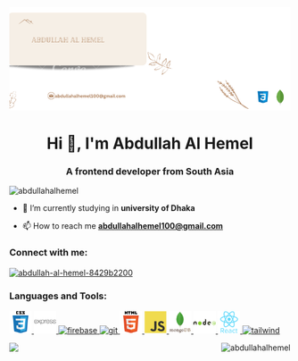 ![logo](https://github.com/AbdullahAlHemel/AbdullahAlHemel/blob/main/ABdullah%20Al%20Hemel.png)
<h1 align="center">Hi 👋, I'm Abdullah Al Hemel</h1>
<h3 align="center">A frontend developer from South Asia</h3>

<p align="left"> <img src="https://komarev.com/ghpvc/?username=abdullahalhemel&label=Profile%20views&color=0e75b6&style=flat" alt="abdullahalhemel" /> </p>

- 🌱 I’m currently studying in **university of Dhaka**

- 📫 How to reach me **abdullahalhemel100@gmail.com**

<h3 align="left">Connect with me:</h3>
<p align="left">
<a href="https://linkedin.com/in/abdullah-al-hemel-8429b2200" target="blank"><img align="center" src="https://raw.githubusercontent.com/rahuldkjain/github-profile-readme-generator/master/src/images/icons/Social/linked-in-alt.svg" alt="abdullah-al-hemel-8429b2200" height="30" width="40" /></a>
</p>

<h3 align="left">Languages and Tools:</h3>
<p align="left"> <a href="https://www.w3schools.com/css/" target="_blank" rel="noreferrer"> <img src="https://raw.githubusercontent.com/devicons/devicon/master/icons/css3/css3-original-wordmark.svg" alt="css3" width="40" height="40"/> </a> <a href="https://expressjs.com" target="_blank" rel="noreferrer"> <img src="https://raw.githubusercontent.com/devicons/devicon/master/icons/express/express-original-wordmark.svg" alt="express" width="40" height="40"/> </a> <a href="https://firebase.google.com/" target="_blank" rel="noreferrer"> <img src="https://www.vectorlogo.zone/logos/firebase/firebase-icon.svg" alt="firebase" width="40" height="40"/> </a> <a href="https://git-scm.com/" target="_blank" rel="noreferrer"> <img src="https://www.vectorlogo.zone/logos/git-scm/git-scm-icon.svg" alt="git" width="40" height="40"/> </a> <a href="https://www.w3.org/html/" target="_blank" rel="noreferrer"> <img src="https://raw.githubusercontent.com/devicons/devicon/master/icons/html5/html5-original-wordmark.svg" alt="html5" width="40" height="40"/> </a> <a href="https://developer.mozilla.org/en-US/docs/Web/JavaScript" target="_blank" rel="noreferrer"> <img src="https://raw.githubusercontent.com/devicons/devicon/master/icons/javascript/javascript-original.svg" alt="javascript" width="40" height="40"/> </a> <a href="https://www.mongodb.com/" target="_blank" rel="noreferrer"> <img src="https://raw.githubusercontent.com/devicons/devicon/master/icons/mongodb/mongodb-original-wordmark.svg" alt="mongodb" width="40" height="40"/> </a> <a href="https://nodejs.org" target="_blank" rel="noreferrer"> <img src="https://raw.githubusercontent.com/devicons/devicon/master/icons/nodejs/nodejs-original-wordmark.svg" alt="nodejs" width="40" height="40"/> </a> <a href="https://reactjs.org/" target="_blank" rel="noreferrer"> <img src="https://raw.githubusercontent.com/devicons/devicon/master/icons/react/react-original-wordmark.svg" alt="react" width="40" height="40"/> </a> <a href="https://tailwindcss.com/" target="_blank" rel="noreferrer"> <img src="https://www.vectorlogo.zone/logos/tailwindcss/tailwindcss-icon.svg" alt="tailwind" width="40" height="40"/> </a> </p>



<p><img align="right" src="https://github-readme-stats.vercel.app/api/top-langs?username=abdullahalhemel&show_icons=true&locale=en&layout=compact" alt="abdullahalhemel" /></p>

<p><img align="left" src="https://github-readme-streak-stats.herokuapp.com/?user=abdullahalhemel&&theme=ayu-light&hide_border=true&border_radius=5&card_width=400)]alt="abdullahalhemel" /></p>


